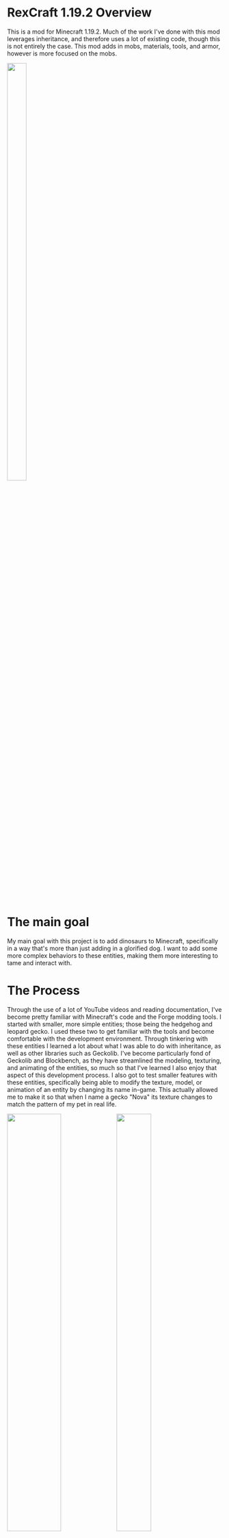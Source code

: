 # RexCraft 1.19.2 Overview 
This is a mod for Minecraft 1.19.2. Much of the work I've done with this mod leverages inheritance, and therefore uses a lot of existing code, though this is not entirely the case. This mod adds in mobs, materials, tools, and armor, however is more focused on the mobs.

<img src="https://github.com/JasaurusRex/RexCraft1.19.2/assets/106399510/2b911d98-037c-4d2d-adea-cb7918bc1052" width=30% height=50%>

# The main goal 
My main goal with this project is to add dinosaurs to Minecraft, specifically in a way that's more than just adding in a glorified dog. I want to add some more complex behaviors to these entities, making them more interesting to tame and interact with.    

# The Process
Through the use of a lot of YouTube videos and reading documentation, I've become pretty familiar with Minecraft's code and the Forge modding tools. I started with smaller, more simple entities; those being the hedgehog and leopard gecko. I used these two to get familiar with the tools and become comfortable with the development environment. Through tinkering with these entities I learned a lot about what I was able to do with inheritance, as well as other libraries such as Geckolib. I've become particularly fond of Geckolib and  Blockbench, as they have streamlined the modeling, texturing, and animating of the entities, so much so that I've learned I also enjoy that aspect of this development process. I also got to test smaller features with these entities, specifically being able to modify the texture, model, or animation of an entity by changing its name in-game. This actually allowed me to make it so that when I name a gecko "Nova" its texture changes to match the pattern of my pet in real life.

<img src="https://github.com/JasaurusRex/RexCraft1.19.2/assets/106399510/4d125d86-d1fa-473d-88ce-b4024e774c86" width=50% height=50%>    <img src="https://github.com/JasaurusRex/RexCraft1.19.2/assets/106399510/b9347f9b-488f-461a-a7af-ca0cd1958def" width=40% height=50%>

# The Dinosaurs
As mentioned before, my goal here is to not just add dinosaurs but to make them more interesting than just a mount or a tame. I want them to be unique, but not too complex as this is a Minecraft mod (I also want them to be balanced of course). As of right now, my plan is to have different types of tames with the dinosaurs. Some will be more useful for combat, others for transportation, and some for utility. The two dinosaurs currently in the mod show this: The Megalosaurus being more of a combat-focused mount, while the Iguanodon is better for transporting resources and defense. I also want to make their behavior more complex. I've achieved this so far by giving the current dinosaurs an "angry" mode where they are enraged, becoming faster, and sometimes doing more damage. I'd like to make more complex behaviors in the future like pack hunting and potentially herd-like behaviors. A lot of this is done by messing with the "goals" of the entities in the respective class. Most of what I've accomplished is done through leveraging inheritance and object-oriented programming, which makes use of a lot of code already in the project.

<img src="https://github.com/JasaurusRex/RexCraft1.19.2/assets/106399510/77d54d2b-5d8c-46a3-8846-6677fc8e9fd5" width=50% height=50%>

# Other Features
The materials, tools, and armor are all the same story. A good example of this is that I built the "bleed' status effect off of poison, but modified it to do what I wanted. I could then add this effect to certain weapons to make them more dynamic. I've had a lot of fun adding in different advancements, and slipping in references to the media that inspired a lot of the content in this mod. 

<img src="https://github.com/JasaurusRex/RexCraft1.19.2/assets/106399510/915b8a09-8ba8-40a8-a9ef-8afe0e01fe5e" width=15% height=50%>
<img src="https://github.com/JasaurusRex/RexCraft1.19.2/assets/106399510/d7793291-7b53-4463-8741-9c3e0420eb45" width=30% height=50%>


